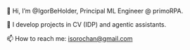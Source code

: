 👋 Hi, I’m @IgorBeHolder, Principal ML Engineer @ primoRPA.  

👀 I develop projects in CV (IDP) and agentic assistants.  

📫 How to reach me: isorochan@gmail.com

<!---
IgorBeHolder/IgorBeHolder is a ✨ special ✨ repository because its `README.md` (this file) appears on your GitHub profile.
You can click the Preview link to take a look at your changes.
--->
